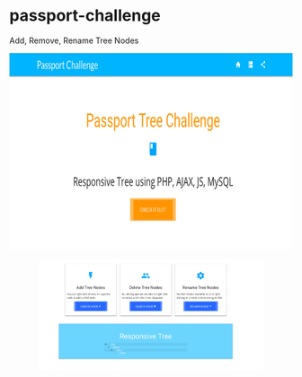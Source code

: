 # passport-challenge
Add, Remove, Rename Tree Nodes
<p align="center">
  <img height="350" src="https://github.com/ahmed-abdellatif/passport-challenge/blob/master/passport-chall-1.png" />
  </p>
  
  
  <p align="center">
  <img width="400" src="https://github.com/ahmed-abdellatif/passport-challenge/blob/master/passport-chall-2.png" />
  </p>

